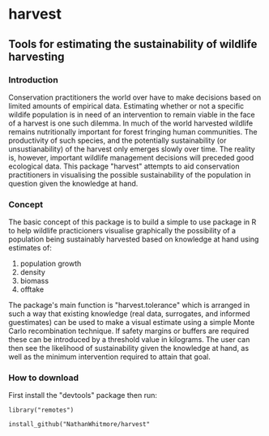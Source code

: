# harvest
## Tools for estimating the sustainability of wildlife harvesting

### Introduction
Conservation practitioners the world over have to make decisions based on limited amounts of empirical data.
Estimating whether or not a specific wildife population is in need of an intervention to remain viable in the face of a harvest
is one such dilemma. In much of the world harvested wildlife remains nutritionally important for forest fringing human communities.
The productivity of such species, and the potentially sustainability (or unsustianability) of the harvest only emerges slowly 
over time. The reality is, however, important wildlife management decisions will preceded good ecological data. This package 
"harvest" attempts to aid conservation practitioners in visualising the possible sustainability of the population in question
given the knowledge at hand.

### Concept
The basic concept of this package is to build a simple to use package in R to help wildlife practicioners visualise graphically 
the possibility of a population being sustainably harvested based on knowledge at hand using estimates of:
 1. population growth 
 2. density
 3. biomass
 4. offtake
  
The package's main  function is "harvest.tolerance" which is arranged in such a way that existing knowledge (real data, surrogates,
and informed guestimates) can be used to make a visual estimate using a simple Monte Carlo recombination technique. If safety 
margins or buffers are required these can be introduced by a threshold value in kilograms. The user can then see the likelihood 
of sustainability given the knowledge at hand, as well as the minimum intervention required to attain that goal.

### How to download

First install the "devtools" package then run:

```library("remotes") ```

```install_github("NathanWhitmore/harvest"```
